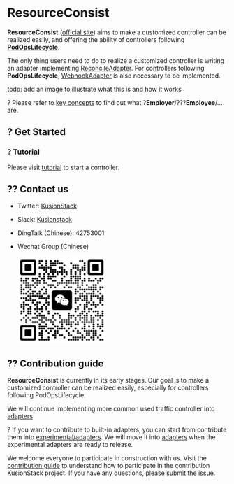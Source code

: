 # ResourceConsist
**ResourceConsist** ([official site](https://kusionstack.io/docs/operating/manuals/resourceconsist)) aims to make a customized controller can be realized easily, and offering the ability of controllers following [**PodOpsLifecycle**](https://kusionstack.io/docs/operating/concepts/podopslifecycle).

The only thing users need to do to realize a customized controller is writing an adapter implementing [ReconcileAdapter](https://github.com/KusionStack/resourceconsist/blob/main/pkg/frame/controller/types.go#L61). For controllers following **PodOpsLifecycle**, [WebhookAdapter](https://github.com/KusionStack/resourceconsist/blob/main/pkg/frame/webhook/types.go#L26) is also necessary to be implemented.

todo: add an image to illustrate what this is and how it works

? Please refer to [key concepts](https://github.com/KusionStack/resourceconsist/tree/main/docs/keyconcepts.md) to find out what ?**Employer**/???**Employee**/... are.

## ? Get Started
### ? Tutorial
Please visit [tutorial](https://github.com/KusionStack/resourceconsist/tree/main/docs/tutorial.md) to start a controller.
## ?? Contact us
- Twitter: [KusionStack](https://twitter.com/KusionStack)
- Slack: [Kusionstack](https://join.slack.com/t/kusionstack/shared_invite/zt-19lqcc3a9-_kTNwagaT5qwBE~my5Lnxg)
- DingTalk (Chinese): 42753001
- Wechat Group (Chinese)

  <img src="docs/wx_spark.jpg" width="200" height="200"/>
## ?? Contribution guide
**ResourceConsist** is currently in its early stages. Our goal is to make a customized controller can be realized easily, especially for controllers following PodOpsLifecycle. 

We will continue implementing more common used traffic controller into [adapters](https://github.com/KusionStack/resourceconsist/tree/main/pkg/adapters)

? If you want to contribute to built-in adapters, you can start from contribute them into [experimental/adapters](https://github.com/KusionStack/resourceconsist/tree/main/pkg/experimental/adapters). We will move it into [adapters](https://github.com/KusionStack/resourceconsist/tree/main/pkg/adapters) when the experimental adapters are ready to release.

We welcome everyone to participate in construction with us. Visit the [contribution guide](docs/contribution.md)
to understand how to participate in the contribution KusionStack project.
If you have any questions, please [submit the issue](https://github.com/KusionStack/resourceconsist/issues).
